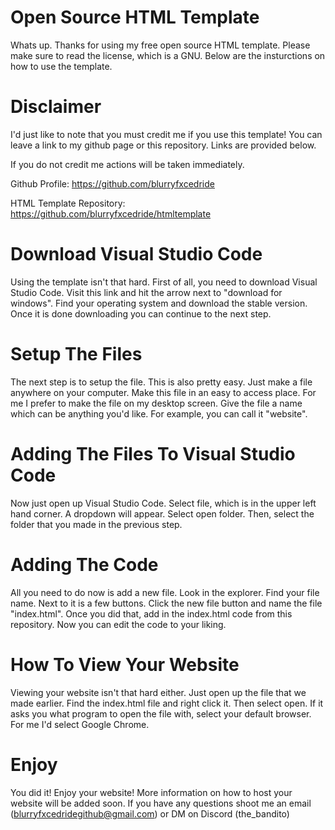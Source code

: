 # Open Source HTML Template
Whats up. Thanks for using my free open source HTML template. Please make sure to read the license, which is a GNU. Below are the insturctions on how to use the template.

# Disclaimer
I'd just like to note that you must credit me if you use this template! You can leave a link to my github page or this repository. Links are provided below.

If you do not credit me actions will be taken immediately.

Github Profile: https://github.com/blurryfxcedride

HTML Template Repository: https://github.com/blurryfxcedride/htmltemplate

# Download Visual Studio Code
Using the template isn't that hard. First of all, you need to download Visual Studio Code. Visit this link and hit the arrow next to "download for windows". Find your operating system and download the stable version. Once it is done downloading you can continue to the next step.

# Setup The Files
The next step is to setup the file. This is also pretty easy. Just make a file anywhere on your computer. Make this file in an easy to access place. For me I prefer to make the file on my desktop screen. Give the file a name which can be anything you'd like. For example, you can call it "website".

# Adding The Files To Visual Studio Code
Now just open up Visual Studio Code. Select file, which is in the upper left hand corner. A dropdown will appear. Select open folder. Then, select the folder that you made in the previous step.

# Adding The Code
All you need to do now is add a new file. Look in the explorer. Find your file name. Next to it is a few buttons. Click the new file button and name the file "index.html". Once you did that, add in the index.html code from this repository. Now you can edit the code to your liking.

# How To View Your Website
Viewing your website isn't that hard either. Just open up the file that we made earlier. Find the index.html file and right click it. Then select open. If it asks you what program to open the file with, select your default browser. For me I'd select Google Chrome.

# Enjoy
You did it! Enjoy your website! More information on how to host your website will be added soon. If you have any questions shoot me an email (blurryfxcedridegithub@gmail.com) or DM on Discord (the_bandito)
